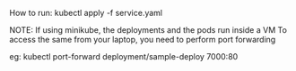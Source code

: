 How to run:
kubectl apply -f service.yaml

NOTE:
If using minikube, the deployments and the pods run inside a VM
To access the same from your laptop, you need to perform port forwarding

eg: kubectl port-forward deployment/sample-deploy 7000:80
